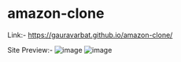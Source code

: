 # amazon-clone
Link:- https://gauravarbat.github.io/amazon-clone/

Site Preview:- ![image](https://github.com/GauravArbat/amazon-clone/assets/161690106/9054d40d-8596-49ff-9717-84bb858b293c)
![image](https://github.com/GauravArbat/amazon-clone/assets/161690106/66497839-5c27-4e3b-a554-1f0a96dc15cf)

